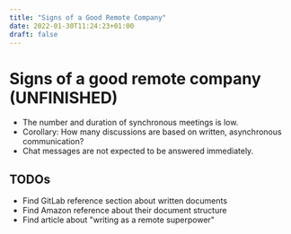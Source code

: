 ```yaml
---
title: "Signs of a Good Remote Company"
date: 2022-01-30T11:24:23+01:00
draft: false
---
```


# Signs of a good remote company (UNFINISHED)

- The number and duration of synchronous meetings is low.
- Corollary: How many discussions are based on written, asynchronous communication?
- Chat messages are not expected to be answered immediately.

## TODOs

- Find GitLab reference section about written documents
- Find Amazon reference about their document structure
- Find article about "writing as a remote superpower"

